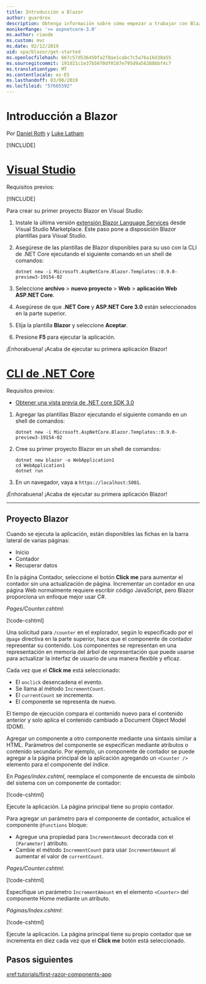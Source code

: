 ```yaml
---
title: Introducción a Blazor
author: guardrex
description: Obtenga información sobre cómo empezar a trabajar con Blazor mediante la creación y modificación de un proyecto Blazor.
monikerRange: '>= aspnetcore-3.0'
ms.author: riande
ms.custom: mvc
ms.date: 02/12/2019
uid: spa/blazor/get-started
ms.openlocfilehash: 667c57d536450fa2f8ae1cabc7c5a76a16d38a55
ms.sourcegitcommit: 191d21c1e37b56f0df0187e795d9a56388bbf4c7
ms.translationtype: MT
ms.contentlocale: es-ES
ms.lasthandoff: 03/08/2019
ms.locfileid: "57665592"
---
```

# <a name="get-started-with-blazor"></a>Introducción a Blazor

Por [Daniel Roth](https://github.com/danroth27) y [Luke Latham](https://github.com/guardrex)

[!INCLUDE[](~/includes/razor-components-preview-notice.md)]

# <a name="visual-studiotabvisual-studio"></a>[Visual Studio](#tab/visual-studio)

Requisitos previos:

[!INCLUDE[](~/includes/net-core-prereqs-vs-3.0.md)]

Para crear su primer proyecto Blazor en Visual Studio:

1. Instale la última versión [extensión Blazor Language Services](https://go.microsoft.com/fwlink/?linkid=870389) desde Visual Studio Marketplace. Este paso pone a disposición Blazor plantillas para Visual Studio.
1. Asegúrese de las plantillas de Blazor disponibles para su uso con la CLI de .NET Core ejecutando el siguiente comando en un shell de comandos:

   ```console
   dotnet new -i Microsoft.AspNetCore.Blazor.Templates::0.9.0-preview3-19154-02
   ```

1. Seleccione **archivo** > **nuevo proyecto** > **Web** > **aplicación Web ASP.NET Core**.
1. Asegúrese de que **.NET Core** y **ASP.NET Core 3.0** están seleccionados en la parte superior.
1. Elija la plantilla **Blazor** y seleccione **Aceptar**.
1. Presione **F5** para ejecutar la aplicación.

¡Enhorabuena! ¡Acaba de ejecutar su primera aplicación Blazor!

<!--

# [Visual Studio Code](#tab/visual-studio-code)

Prerequisites:

[!INCLUDE[](~/includes/net-core-prereqs-vsc-3.0.md)]

To create your first Blazor project in Visual Studio Code:

1. Execute the following command in a command shell:

   ```console
   dotnet new blazor -o WebApplication1
   ```

1. Open the *WebApplication1* folder in Visual Studio Code.

1. Visual Studio code offers to create assets to build and debug the app, which includes the *tasks.json* and *launch.json* files. Select **Yes** to add the assets.

1. Execute the app using the Visual Studio Code debugger.

1. In a browser, navigate to `https://localhost:5001`.

Congratulations! You just ran your first Blazor app!

# [Visual Studio for Mac](#tab/visual-studio-mac)

.NET Core 3.0 will be supported with Visual Studio for Mac version 8.0 or later. Visual Studio for Mac version 8.0 Preview isn't available at this time.

Use the [.NET Core CLI version of this topic](xref:razor-components/get-started?tabs=netcore-cli) on macOS.

[!INCLUDE[](~/includes/net-core-prereqs-mac-3.0.md)]

To create your first project Blazor project in Visual Studio for Mac:

1. Select **File** > **New Solution** or **New Project**.
1. In the sidebar, select **.NET Core** > **App**.
1. Select **Blazor** and select **Next**.
1. The **Target Framework** defaults to **.NET Core 3.0**. Select **Next**.
1. In the **Project Name** field, enter `WebApplication1`. Select **Create**.
1. Select **Run** > **Run Without Debugging** to run the app *without the debugger*. Running with the debugger isn't supported at this time.

Congratulations! You just ran your first Blazor app!
-->

# <a name="net-core-clitabnetcore-cli"></a>[CLI de .NET Core](#tab/netcore-cli/)

Requisitos previos:

* [Obtener una vista previa de .NET core SDK 3.0](https://dotnet.microsoft.com/download/dotnet-core/3.0)

1. Agregar las plantillas Blazor ejecutando el siguiente comando en un shell de comandos:

   ```console
   dotnet new -i Microsoft.AspNetCore.Blazor.Templates::0.9.0-preview3-19154-02
   ```

1. Cree su primer proyecto Blazor en un shell de comandos:

   ```console
   dotnet new blazor -o WebApplication1
   cd WebApplication1
   dotnet run
   ```

1. En un navegador, vaya a `https://localhost:5001`.

¡Enhorabuena! ¡Acaba de ejecutar su primera aplicación Blazor!

---

## <a name="blazor-project"></a>Proyecto Blazor

Cuando se ejecuta la aplicación, están disponibles las fichas en la barra lateral de varias páginas:

* Inicio
* Contador
* Recuperar datos

En la página Contador, seleccione el botón **Click me** para aumentar el contador sin una actualización de página. Incrementar un contador en una página Web normalmente requiere escribir código JavaScript, pero Blazor proporciona un enfoque mejor usar C#.

*Pages/Counter.cshtml*:

[!code-cshtml[](get-started/samples_snapshot/3.x/Counter1.cshtml)]

Una solicitud para `/counter` en el explorador, según lo especificado por el `@page` directiva en la parte superior, hace que el componente de contador representar su contenido. Los componentes se representan en una representación en memoria del árbol de representación que puede usarse para actualizar la interfaz de usuario de una manera flexible y eficaz.

Cada vez que el **Click me** está seleccionado:

* El `onclick` desencadena el evento.
* Se llama al método `IncrementCount`.
* El `currentCount` se incrementa.
* El componente se representa de nuevo.

El tiempo de ejecución compara el contenido nuevo para el contenido anterior y solo aplica el contenido cambiado a Document Object Model (DOM).

Agregar un componente a otro componente mediante una sintaxis similar a HTML. Parámetros del componente se especifican mediante atributos o contenido secundario. Por ejemplo, un componente de contador se puede agregar a la página principal de la aplicación agregando un `<Counter />` elemento para el componente del índice.

En *Pages/index.cshtml*, reemplace el componente de encuesta de símbolo del sistema con un componente de contador:

[!code-cshtml[](get-started/samples_snapshot/3.x/Index1.cshtml?highlight=7)]

Ejecute la aplicación. La página principal tiene su propio contador.

Para agregar un parámetro para el componente de contador, actualice el componente `@functions` bloque:

* Agregue una propiedad para `IncrementAmount` decorada con el `[Parameter]` atributo.
* Cambie el método `IncrementCount` para usar `IncrementAmount` al aumentar el valor de `currentCount`.

*Pages/Counter.cshtml*:

[!code-cshtml[](get-started/samples_snapshot/3.x/Counter2.cshtml?highlight=4,8)]

Especifique un parámetro `IncrementAmount` en el elemento `<Counter>` del componente Home mediante un atributo.

*Páginas/Index.cshtml*:

[!code-cshtml[](get-started/samples_snapshot/3.x/Index2.cshtml)]

Ejecute la aplicación. La página principal tiene su propio contador que se incrementa en diez cada vez que el **Click me** botón está seleccionado.

## <a name="next-steps"></a>Pasos siguientes

<xref:tutorials/first-razor-components-app>
